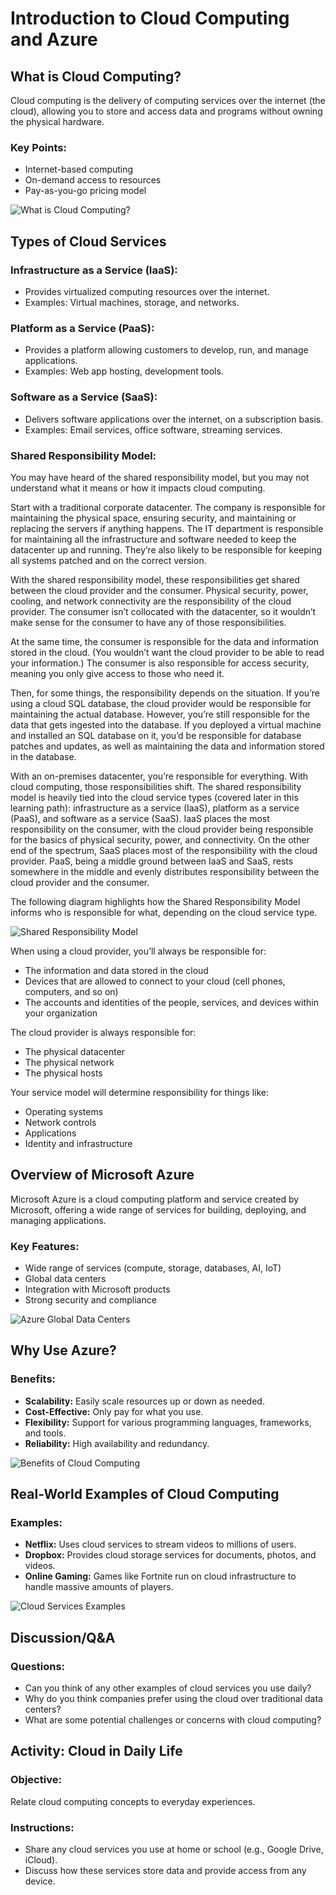 # Introduction to Cloud Computing and Azure

## What is Cloud Computing?
Cloud computing is the delivery of computing services over the internet (the cloud), allowing you to store and access data and programs without owning the physical hardware.

### Key Points:
- Internet-based computing
- On-demand access to resources
- Pay-as-you-go pricing model

![What is Cloud Computing?](https://www.microsoft.com/en-gb/videoplayer/embed/RE4LyBB?postJsllMsg=true&autoCaptions=en-gb)

## Types of Cloud Services
### Infrastructure as a Service (IaaS):
- Provides virtualized computing resources over the internet.
- Examples: Virtual machines, storage, and networks.

### Platform as a Service (PaaS):
- Provides a platform allowing customers to develop, run, and manage applications.
- Examples: Web app hosting, development tools.

### Software as a Service (SaaS):
- Delivers software applications over the internet, on a subscription basis.
- Examples: Email services, office software, streaming services.

### Shared Responsibility Model:
You may have heard of the shared responsibility model, but you may not understand what it means or how it impacts cloud computing.

Start with a traditional corporate datacenter. The company is responsible for maintaining the physical space, ensuring security, and maintaining or replacing the servers if anything happens. The IT department is responsible for maintaining all the infrastructure and software needed to keep the datacenter up and running. They’re also likely to be responsible for keeping all systems patched and on the correct version.

With the shared responsibility model, these responsibilities get shared between the cloud provider and the consumer. Physical security, power, cooling, and network connectivity are the responsibility of the cloud provider. The consumer isn’t collocated with the datacenter, so it wouldn’t make sense for the consumer to have any of those responsibilities.

At the same time, the consumer is responsible for the data and information stored in the cloud. (You wouldn’t want the cloud provider to be able to read your information.) The consumer is also responsible for access security, meaning you only give access to those who need it.

Then, for some things, the responsibility depends on the situation. If you’re using a cloud SQL database, the cloud provider would be responsible for maintaining the actual database. However, you’re still responsible for the data that gets ingested into the database. If you deployed a virtual machine and installed an SQL database on it, you’d be responsible for database patches and updates, as well as maintaining the data and information stored in the database.

With an on-premises datacenter, you’re responsible for everything. With cloud computing, those responsibilities shift. The shared responsibility model is heavily tied into the cloud service types (covered later in this learning path): infrastructure as a service (IaaS), platform as a service (PaaS), and software as a service (SaaS). IaaS places the most responsibility on the consumer, with the cloud provider being responsible for the basics of physical security, power, and connectivity. On the other end of the spectrum, SaaS places most of the responsibility with the cloud provider. PaaS, being a middle ground between IaaS and SaaS, rests somewhere in the middle and evenly distributes responsibility between the cloud provider and the consumer.

The following diagram highlights how the Shared Responsibility Model informs who is responsible for what, depending on the cloud service type.

![Shared Responsibility Model](../pics/sharedmodel.jpeg)

When using a cloud provider, you’ll always be responsible for:

- The information and data stored in the cloud
- Devices that are allowed to connect to your cloud (cell phones, computers, and so on)
- The accounts and identities of the people, services, and devices within your organization

The cloud provider is always responsible for:

- The physical datacenter
- The physical network
- The physical hosts

Your service model will determine responsibility for things like:

- Operating systems
- Network controls
- Applications
- Identity and infrastructure

## Overview of Microsoft Azure
Microsoft Azure is a cloud computing platform and service created by Microsoft, offering a wide range of services for building, deploying, and managing applications.

### Key Features:
- Wide range of services (compute, storage, databases, AI, IoT)
- Global data centers
- Integration with Microsoft products
- Strong security and compliance

![Azure Global Data Centers](../pics/azuredatacentre.jpg)

## Why Use Azure?
### Benefits:
- **Scalability:** Easily scale resources up or down as needed.
- **Cost-Effective:** Only pay for what you use.
- **Flexibility:** Support for various programming languages, frameworks, and tools.
- **Reliability:** High availability and redundancy.

![Benefits of Cloud Computing](../pics/benefits.png)

## Real-World Examples of Cloud Computing
### Examples:
- **Netflix:** Uses cloud services to stream videos to millions of users.
- **Dropbox:** Provides cloud storage services for documents, photos, and videos.
- **Online Gaming:** Games like Fortnite run on cloud infrastructure to handle massive amounts of players.

![Cloud Services Examples](../pics/examples.png)

## Discussion/Q&A
### Questions:
- Can you think of any other examples of cloud services you use daily?
- Why do you think companies prefer using the cloud over traditional data centers?
- What are some potential challenges or concerns with cloud computing?

## Activity: Cloud in Daily Life
### Objective:
Relate cloud computing concepts to everyday experiences.

### Instructions:
- Share any cloud services you use at home or school (e.g., Google Drive, iCloud).
- Discuss how these services store data and provide access from any device.
